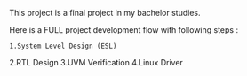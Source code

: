 This project is a final project in my bachelor studies. 

Here is a FULL project development flow with following steps :

	1.System Level Design (ESL)
  2.RTL Design
  3.UVM Verification
  4.Linux Driver
